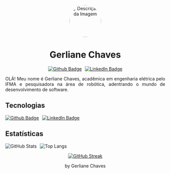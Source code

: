 <p align="center">
    <img src="https://lh3.googleusercontent.com/pw/AIL4fc_COii042kGJQ9ZAvLDh7-V3WuWO5YOfNUMHtCXMVdZzbDz7vMfl0PD6fuaTOBOQsF6MQIlccyS0kWSUqZfK4TfsUivqzm9zuA-iKDMfdYvo8ycUvXu7V-GTIMIGADLN9L8i9LdUE04Bocd4W5wr7sGJAPxHLM0-cg85Hz3G0ddBuER_qaIyFVKZdqD29ACQ3LKNk_9Tu5-bQBvbGAUtEAD51wjiLrkLgbhMmNdbyUJ-MfrYaMGn-YU6DbEsZ2K1LCfzfGFblhxpv2SnnWIMqfmK-bg38kH_wE4o4KWkVQMUo2T7iz30tOSGrCcvyqt7onKhl-8uk8FCaoCt5f66FIEzqBKjWyR9ieBh1rFBcdflW6SoQDU0YrwT5yzvsZlX7cAgwJBOx43bO5h-xRSFDZQtExr20zzbjEpgtViOlrvP4lHS86fT_06MJB3iOHydWGBL-plCtN5rkMiHa3btOZOJEbM5K0kislssoMDepzDYLlBlNcMe7pNYO_-mxfDHwxikLXe6zKgiCrQTle3YWvODzexqp16U59Svq9BiLBW20-vE-5hPUlys8X8OGmleR7Mx6xtPYiYeAeKWDVm0kwvmdmdKc-aufJdGnTnCKCURh3l2UzyMJKFGfPJlGDNBbonFOrIZkCd6Q29h-R_tWHkpZ3F73gEUH2j4sfzNMW_qr0ZRnOlj0RcXEGAqQ8x2mSiAuDkjYXdkzpgkG-Rg9t9VlLH-c6Hq_zCXHPFZmCO3DtK8xzynSJEXTdT7Gv49dbyzAFeqdB7zTgAxSQHQfXxxd6ffFS5BK5PMNOS-3lRqDzpFdTs3x4gqzWEvFmvPmVIoSzbs7K2cg_ke_F5JEMZXwC7k4IX8X89dSw4QtM8QHqhQTXLuUelQBqSpYMJ5HrCmGWY9N-zGGS9TrocEerjFNwd9rgxOwIJrqB3-RfPITwHzMXSNzRg0LTiiJhUlXShKbFV6zFHzo-d7x9BEggB4L1JL7sxnVYQtaZDAa9-CvbJ-utG6Y5QvorV45rGSg=w843-h632-s-no?authuser=0" alt="Descrição da Imagem" style="border-radius: 50%;"height="100"/>
    <h1 align="center">Gerliane Chaves</h1>
    
</p>

<div style="display: flex; justify-content: center;">
    <a href="ttps://github.com/GerlianeChaves/ dio-lab-open-source/tree/main/community/gerlianechaves.md" style="margin-right: 10px;">
        <img src="https://img.shields.io/badge/Github-000?style=for-the-badge&logo=github&logoColor=white" alt="Github Badge">
    </a>
    <a href="https://www.linkedin.com/in/gerlianechaves/">
        <img src="https://img.shields.io/badge/LinkedIn-000?style=for-the-badge&logo=linkedin&logoColor=0E76A8" alt="LinkedIn Badge">
    </a>
</div>

<p style="text-align: justify;">
    OLÁ! Meu nome é Gerliane Chaves, acadêmica em engenharia elétrica pelo IFMA e pesquisadora na área de robótica, adentrando o mundo de desenvolvimento de software.
</p>

<div>
    <p>
        <h2>Tecnologias</h2>
    </p>
</div>

<div style="display: flex;">
    <a href="ttps://github.com/GerlianeChaves/ dio-lab-open-source/tree/main/community/gerlianechaves.md" style="margin-right: 10px;">
        <img src="https://img.shields.io/badge/Python-000?style=for-the-badge&logo=python" alt="Github Badge">
    </a>
    <a href="https://www.linkedin.com/in/gerlianechaves/">
        <img src="https://img.shields.io/badge/HTML5-000?style=for-the-badge&logo=html5" alt="LinkedIn Badge">
    </a>

</div>


<div>
    <p>
        <h2>Estatísticas</h2>
    </p>
</div>


<div style="display: flex;">
    <img src="https://github-readme-stats.vercel.app/api?username=GerlianeChaves&theme=react&bg_color=000&border_color=30A3DC&show_icons=true&icon_color=30A3DC&title_color=30A3DC&text_color=FFF" alt="GitHub Stats" style="margin-right: 10px;">
    <img src="https://github-readme-stats-git-masterrstaa-rickstaa.vercel.app/api/top-langs/?username=GerlianeChaves&bg_color=000&border_color=30A3DC&title_color=30A3DC&text_color=FFF" alt="Top Langs">

</div>

<p align="center">
    <a href="https://streak-stats.demolab.com/?user=GerlianeChaves&theme=dark-smoky&background=000&border=30A3DC&dates=FFF">
        <img src="https://streak-stats.demolab.com/?user=GerlianeChaves&theme=dark-smoky&background=000&border=30A3DC&dates=FFF" alt="GitHub Streak">
    </a>
</p>

<p align="center">
    <a>by Gerliane Chaves</a>
</p>
  
